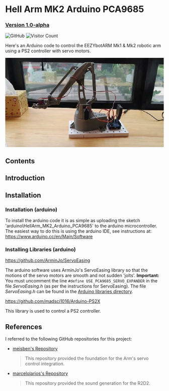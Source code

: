 # Hell Arm MK2 Arduino PCA9685

### [Version 1.0-alpha](https://github.com/WeAreHellMaker/HellArm_MK2_Arduino_PCA9685) 
![GitHub](https://img.shields.io/github/license/WeAreHellMaker/HellArm_MK2_Arduino_PCA9685?style=flat-square)
![Visitor Count](https://visitor-badge.laobi.icu/badge?page_id=WeAreHellMaker.HellArm_MK2_Arduino_PCA9685)

Here's an Arduino code to control the EEZYbotARM Mk1 & Mk2 robotic arm using a PS2 controller with servo motors.

[![Watch the video](images/HellArm.jpg)](https://youtu.be/ASXCSkmj90s)

## Contents

## Introduction

## Installation 

### Installation (arduino)

To install the arduino code it is as simple as uploading the sketch 'arduino\HellArm_MK2_Arduino_PCA9685' to the arduino microcontroller.
The easiest way to do this is using the arduino IDE, see instructions at: https://www.arduino.cc/en/Main/Software 

### Installing Libraries (arduino)

https://github.com/ArminJo/ServoEasing

The arduino software uses ArminJo's ServoEasing library so that the motions of the servo motors are smooth and not sudden 'jolts'. **Important:** You must uncomment the line `#define USE_PCA9685_SERVO_EXPANDER` in the file *ServoEasing.h* (as per the instructions for ServoEasing). The file *ServoEasing.h* can be found in the [Arduino libraries directory](https://www.arduino.cc/en/guide/libraries). 

https://github.com/madsci1016/Arduino-PS2X

This library is used to control a PS2 controller.

## References

I referred to the following GitHub repositories for this project:

- [meisben's Repository](https://github.com/meisben/easyEEZYbotARM)

  > This repository provided the foundation for the Arm's servo control integration.

- [marcelolarios's Repository](https://github.com/marcelolarios/R2D2-Sound-Generator)

  > This repository provided the sound generation for the R2D2.


  
  
